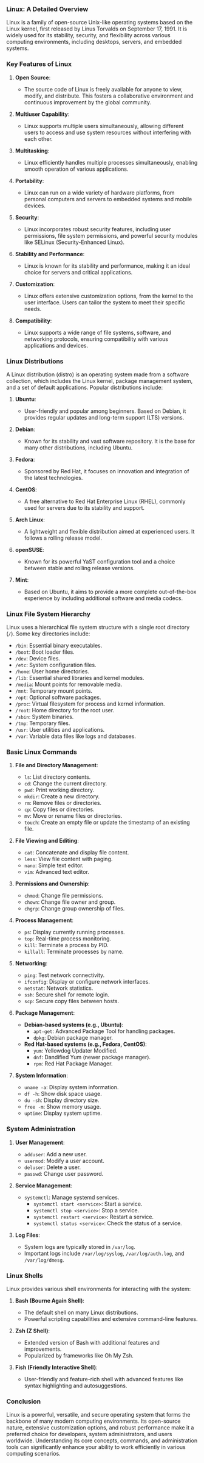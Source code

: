 ### Linux: A Detailed Overview

Linux is a family of open-source Unix-like operating systems based on the Linux kernel, first released by Linus Torvalds on September 17, 1991. It is widely used for its stability, security, and flexibility across various computing environments, including desktops, servers, and embedded systems.

### Key Features of Linux

1. **Open Source**:
   - The source code of Linux is freely available for anyone to view, modify, and distribute. This fosters a collaborative environment and continuous improvement by the global community.

2. **Multiuser Capability**:
   - Linux supports multiple users simultaneously, allowing different users to access and use system resources without interfering with each other.

3. **Multitasking**:
   - Linux efficiently handles multiple processes simultaneously, enabling smooth operation of various applications.

4. **Portability**:
   - Linux can run on a wide variety of hardware platforms, from personal computers and servers to embedded systems and mobile devices.

5. **Security**:
   - Linux incorporates robust security features, including user permissions, file system permissions, and powerful security modules like SELinux (Security-Enhanced Linux).

6. **Stability and Performance**:
   - Linux is known for its stability and performance, making it an ideal choice for servers and critical applications.

7. **Customization**:
   - Linux offers extensive customization options, from the kernel to the user interface. Users can tailor the system to meet their specific needs.

8. **Compatibility**:
   - Linux supports a wide range of file systems, software, and networking protocols, ensuring compatibility with various applications and devices.

### Linux Distributions

A Linux distribution (distro) is an operating system made from a software collection, which includes the Linux kernel, package management system, and a set of default applications. Popular distributions include:

1. **Ubuntu**:
   - User-friendly and popular among beginners. Based on Debian, it provides regular updates and long-term support (LTS) versions.

2. **Debian**:
   - Known for its stability and vast software repository. It is the base for many other distributions, including Ubuntu.

3. **Fedora**:
   - Sponsored by Red Hat, it focuses on innovation and integration of the latest technologies.

4. **CentOS**:
   - A free alternative to Red Hat Enterprise Linux (RHEL), commonly used for servers due to its stability and support.

5. **Arch Linux**:
   - A lightweight and flexible distribution aimed at experienced users. It follows a rolling release model.

6. **openSUSE**:
   - Known for its powerful YaST configuration tool and a choice between stable and rolling release versions.

7. **Mint**:
   - Based on Ubuntu, it aims to provide a more complete out-of-the-box experience by including additional software and media codecs.

### Linux File System Hierarchy

Linux uses a hierarchical file system structure with a single root directory (`/`). Some key directories include:

- `/bin`: Essential binary executables.
- `/boot`: Boot loader files.
- `/dev`: Device files.
- `/etc`: System configuration files.
- `/home`: User home directories.
- `/lib`: Essential shared libraries and kernel modules.
- `/media`: Mount points for removable media.
- `/mnt`: Temporary mount points.
- `/opt`: Optional software packages.
- `/proc`: Virtual filesystem for process and kernel information.
- `/root`: Home directory for the root user.
- `/sbin`: System binaries.
- `/tmp`: Temporary files.
- `/usr`: User utilities and applications.
- `/var`: Variable data files like logs and databases.

### Basic Linux Commands

1. **File and Directory Management**:
   - `ls`: List directory contents.
   - `cd`: Change the current directory.
   - `pwd`: Print working directory.
   - `mkdir`: Create a new directory.
   - `rm`: Remove files or directories.
   - `cp`: Copy files or directories.
   - `mv`: Move or rename files or directories.
   - `touch`: Create an empty file or update the timestamp of an existing file.

2. **File Viewing and Editing**:
   - `cat`: Concatenate and display file content.
   - `less`: View file content with paging.
   - `nano`: Simple text editor.
   - `vim`: Advanced text editor.

3. **Permissions and Ownership**:
   - `chmod`: Change file permissions.
   - `chown`: Change file owner and group.
   - `chgrp`: Change group ownership of files.

4. **Process Management**:
   - `ps`: Display currently running processes.
   - `top`: Real-time process monitoring.
   - `kill`: Terminate a process by PID.
   - `killall`: Terminate processes by name.

5. **Networking**:
   - `ping`: Test network connectivity.
   - `ifconfig`: Display or configure network interfaces.
   - `netstat`: Network statistics.
   - `ssh`: Secure shell for remote login.
   - `scp`: Secure copy files between hosts.

6. **Package Management**:
   - **Debian-based systems (e.g., Ubuntu)**:
     - `apt-get`: Advanced Package Tool for handling packages.
     - `dpkg`: Debian package manager.
   - **Red Hat-based systems (e.g., Fedora, CentOS)**:
     - `yum`: Yellowdog Updater Modified.
     - `dnf`: Dandified Yum (newer package manager).
     - `rpm`: Red Hat Package Manager.

7. **System Information**:
   - `uname -a`: Display system information.
   - `df -h`: Show disk space usage.
   - `du -sh`: Display directory size.
   - `free -m`: Show memory usage.
   - `uptime`: Display system uptime.

### System Administration

1. **User Management**:
   - `adduser`: Add a new user.
   - `usermod`: Modify a user account.
   - `deluser`: Delete a user.
   - `passwd`: Change user password.

2. **Service Management**:
   - `systemctl`: Manage systemd services.
     - `systemctl start <service>`: Start a service.
     - `systemctl stop <service>`: Stop a service.
     - `systemctl restart <service>`: Restart a service.
     - `systemctl status <service>`: Check the status of a service.

3. **Log Files**:
   - System logs are typically stored in `/var/log`.
   - Important logs include `/var/log/syslog`, `/var/log/auth.log`, and `/var/log/dmesg`.

### Linux Shells

Linux provides various shell environments for interacting with the system:

1. **Bash (Bourne Again Shell)**:
   - The default shell on many Linux distributions.
   - Powerful scripting capabilities and extensive command-line features.

2. **Zsh (Z Shell)**:
   - Extended version of Bash with additional features and improvements.
   - Popularized by frameworks like Oh My Zsh.

3. **Fish (Friendly Interactive Shell)**:
   - User-friendly and feature-rich shell with advanced features like syntax highlighting and autosuggestions.

### Conclusion

Linux is a powerful, versatile, and secure operating system that forms the backbone of many modern computing environments. Its open-source nature, extensive customization options, and robust performance make it a preferred choice for developers, system administrators, and users worldwide. Understanding its core concepts, commands, and administration tools can significantly enhance your ability to work efficiently in various computing scenarios.